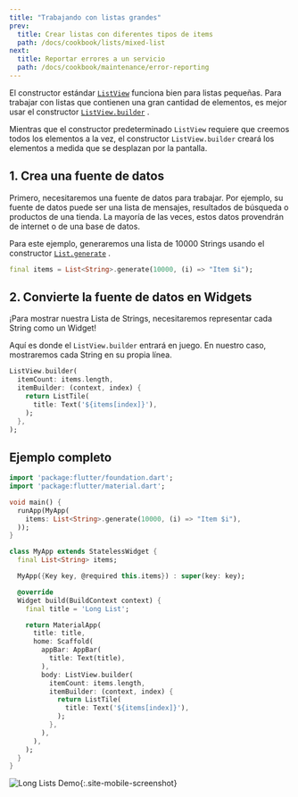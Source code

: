 ```yaml
---
title: "Trabajando con listas grandes"
prev:
  title: Crear listas con diferentes tipos de items
  path: /docs/cookbook/lists/mixed-list
next:
  title: Reportar errores a un servicio
  path: /docs/cookbook/maintenance/error-reporting
---
```


El constructor estándar [`ListView`]({{site.api}}/flutter/widgets/ListView-class.html) 
funciona bien para listas pequeñas. Para trabajar con listas 
que contienen una gran cantidad de 
elementos, es mejor usar el constructor 
[`ListView.builder`]({{site.api}}/flutter/widgets/ListView/ListView.builder.html) .

Mientras que el constructor predeterminado `ListView` requiere que creemos todos los 
elementos a la vez, el constructor `ListView.builder` creará los elementos a medida 
que se desplazan por la pantalla.

## 1. Crea una fuente de datos

Primero, necesitaremos una fuente de datos para trabajar. Por ejemplo, su fuente de datos puede 
ser una lista de mensajes, resultados de búsqueda o productos de una tienda. 
La mayoría de las veces, estos datos provendrán de internet o de una base de datos. 

Para este ejemplo, generaremos una lista de 10000 Strings usando el 
constructor 
[`List.generate`]({{site.api}}/flutter/dart-core/List/List.generate.html) .

<!-- skip -->
```dart
final items = List<String>.generate(10000, (i) => "Item $i");
```

## 2. Convierte la fuente de datos en Widgets

¡Para mostrar nuestra Lista de Strings, necesitaremos representar cada String 
como un Widget!

Aquí es donde el `ListView.builder` entrará en juego. En nuestro caso, mostraremos cada 
 String en su propia línea. 

<!-- skip -->
```dart
ListView.builder(
  itemCount: items.length,
  itemBuilder: (context, index) {
    return ListTile(
      title: Text('${items[index]}'),
    );
  },
);
```

## Ejemplo completo

```dart
import 'package:flutter/foundation.dart';
import 'package:flutter/material.dart';

void main() {
  runApp(MyApp(
    items: List<String>.generate(10000, (i) => "Item $i"),
  ));
}

class MyApp extends StatelessWidget {
  final List<String> items;

  MyApp({Key key, @required this.items}) : super(key: key);

  @override
  Widget build(BuildContext context) {
    final title = 'Long List';

    return MaterialApp(
      title: title,
      home: Scaffold(
        appBar: AppBar(
          title: Text(title),
        ),
        body: ListView.builder(
          itemCount: items.length,
          itemBuilder: (context, index) {
            return ListTile(
              title: Text('${items[index]}'),
            );
          },
        ),
      ),
    );
  }
}
```

![Long Lists Demo](/images/cookbook/long-lists.gif){:.site-mobile-screenshot}

